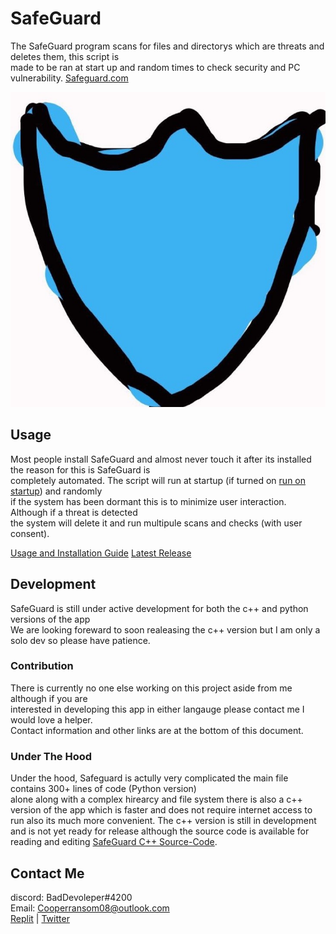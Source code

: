 # SafeGuard
The SafeGuard program scans for files and directorys which are threats and deletes them, this script is  
made to be ran at start up and random times to check security and PC vulnerability. [Safeguard.com](https://itzcozi.github.io/SafeGuard/)

![SafeGuard](.ignore/BluBanner.jpg)

## Usage
Most people install SafeGuard and almost never touch it after its installed the reason for this is SafeGuard is  
completely automated. The script will run at startup (if turned on [run on startup](https://itzcozi.github.io/SafeGuard/data/run-on-startup.html)) and randomly  
if the system has been dormant this is to minimize user interaction. Although if a threat is detected  
the system will delete it and run multipule scans and checks (with user consent).

[Usage and Installation Guide](https://github.com/itzCozi/SafeGuard/wiki/User-Manual)
[Latest Release](https://github.com/itzCozi/SafeGuard/releases/tag/1.0.2)


## Development
SafeGuard is still under active development for both the c++ and python versions of the app  
We are looking foreward to soon realeasing the c++ version but I am only a solo dev so please have patience.


### Contribution 
There is currently no one else working on this project aside from me although if you are  
interested in developing this app in either langauge please contact me I would love a helper.  
Contact information and other links are at the bottom of this document.


### Under The Hood
Under the hood, Safeguard is actully very complicated the main file contains 300+ lines of code (Python version)  
alone along with a complex hirearcy and file system there is also a c++ version of the app which is faster and 
does not require internet access to run also its much more convenient. The c++ version is still in 
development and is not yet ready for release although the source code is available for reading and editing [SafeGuard C++ Source-Code](https://github.com/itzCozi/SafeGuard/tree/main/C%2B%2B%20Version%20(UNFINISHED)).


Contact Me
---------------------------------
discord: BadDevoleper#4200                                                                                                                                             
Email: Cooperransom08@outlook.com                                                                                                                                      
[Replit](https://replit.com/@cozi08) | 
[Twitter](https://twitter.com/ransom_cooper)